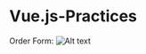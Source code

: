 # Vue.js-Practices
Order Form:
![Alt text](https://github.com/478996650@qq.com/Vue.js-Practices/raw/master/Screenshots/Order-Form.png)